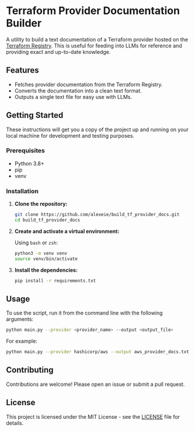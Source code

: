 # Terraform Provider Documentation Builder

A utility to build a text documentation of a Terraform provider hosted on the [Terraform Registry](https://registry.terraform.io/). This is useful for feeding into LLMs for reference and providing exact and up-to-date knowledge.

## Features

*   Fetches provider documentation from the Terraform Registry.
*   Converts the documentation into a clean text format.
*   Outputs a single text file for easy use with LLMs.

## Getting Started

These instructions will get you a copy of the project up and running on your local machine for development and testing purposes.

### Prerequisites

*   Python 3.8+
*   pip
*   venv

### Installation

1.  **Clone the repository:**

    ```sh
    git clone https://github.com/alexeie/build_tf_provider_docs.git
    cd build_tf_provider_docs
    ```

2.  **Create and activate a virtual environment:**

    Using `bash` or `zsh`:
    ```sh
    python3 -m venv venv
    source venv/bin/activate
    ```

3.  **Install the dependencies:**

    ```sh
    pip install -r requirements.txt
    ```

## Usage

To use the script, run it from the command line with the following arguments:

```sh
python main.py --provider <provider_name> --output <output_file>
```

For example:
```sh
python main.py --provider hashicorp/aws --output aws_provider_docs.txt
```

## Contributing

Contributions are welcome! Please open an issue or submit a pull request.

## License

This project is licensed under the MIT License - see the [LICENSE](LICENSE) file for details.
